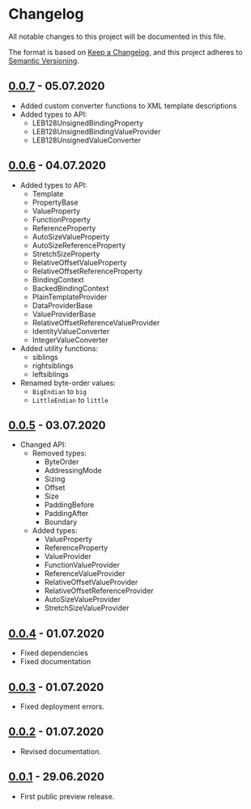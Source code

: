 # Changelog

All notable changes to this project will be documented in this file.

The format is based on [Keep a Changelog](https://keepachangelog.com/en/1.0.0/),
and this project adheres to [Semantic Versioning](https://semver.org/spec/v2.0.0.html).

## [0.0.7] - 05.07.2020

- Added custom converter functions to XML template descriptions
- Added types to API:
    - LEB128UnsignedBindingProperty
    - LEB128UnsignedBindingValueProvider
    - LEB128UnsignedValueConverter

## [0.0.6] - 04.07.2020

- Added types to API:
    - Template
    - PropertyBase
    - ValueProperty
    - FunctionProperty
    - ReferenceProperty
    - AutoSizeValueProperty
    - AutoSizeReferenceProperty
    - StretchSizeProperty
    - RelativeOffsetValueProperty
    - RelativeOffsetReferenceProperty
    - BindingContext
    - BackedBindingContext
    - PlainTemplateProvider
    - DataProviderBase
    - ValueProviderBase
    - RelativeOffsetReferenceValueProvider
    - IdentityValueConverter
    - IntegerValueConverter
- Added utility functions:
    - siblings
    - rightsiblings
    - leftsiblings
- Renamed byte-order values:
    - `BigEndian` to `big`
    - `LittleEndian` to `little`

## [0.0.5] - 03.07.2020

- Changed API:
    - Removed types:
        - ByteOrder
        - AddressingMode
        - Sizing
        - Offset
        - Size
        - PaddingBefore
        - PaddingAfter
        - Boundary
    - Added types:
        - ValueProperty
        - ReferenceProperty
        - ValueProvider
        - FunctionValueProvider
        - ReferenceValueProvider
        - RelativeOffsetValueProvider
        - RelativeOffsetReferenceProvider
        - AutoSizeValueProvider
        - StretchSizeValueProvider

## [0.0.4] - 01.07.2020

- Fixed dependencies
- Fixed documentation

## [0.0.3] - 01.07.2020

- Fixed deployment errors.

## [0.0.2] - 01.07.2020

- Revised documentation.

## [0.0.1] - 29.06.2020

- First public preview release.

[Unreleased]: https://github.com/denisvasilik/binalyzer
[0.0.1]: https://github.com/denisvasilik/binalyzer/tags/v0.0.1
[0.0.2]: https://github.com/denisvasilik/binalyzer/tags/v0.0.2
[0.0.3]: https://github.com/denisvasilik/binalyzer/tags/v0.0.3
[0.0.4]: https://github.com/denisvasilik/binalyzer/tags/v0.0.4
[0.0.5]: https://github.com/denisvasilik/binalyzer/tags/v0.0.5
[0.0.6]: https://github.com/denisvasilik/binalyzer/tags/v0.0.6
[0.0.7]: https://github.com/denisvasilik/binalyzer/tags/v0.0.7
